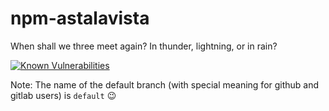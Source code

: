# npm-astalavista
When shall we three meet again? In thunder, lightning, or in rain?

[![Known Vulnerabilities](https://snyk.io/test/npm/name/badge.svg)](https://snyk.io/test/npm/name)

Note: The name of the default branch (with special meaning for github and gitlab users) is `default` :wink:
